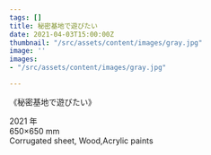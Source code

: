 ```yaml
---
tags: []
title: 秘密基地で遊びたい
date: 2021-04-03T15:00:00Z
thumbnail: "/src/assets/content/images/gray.jpg"
image: ''
images:
- "/src/assets/content/images/gray.jpg"

---
```

《秘密基地で遊びたい》

2021 年  
650×650 mm  
Corrugated sheet, Wood,Acrylic paints